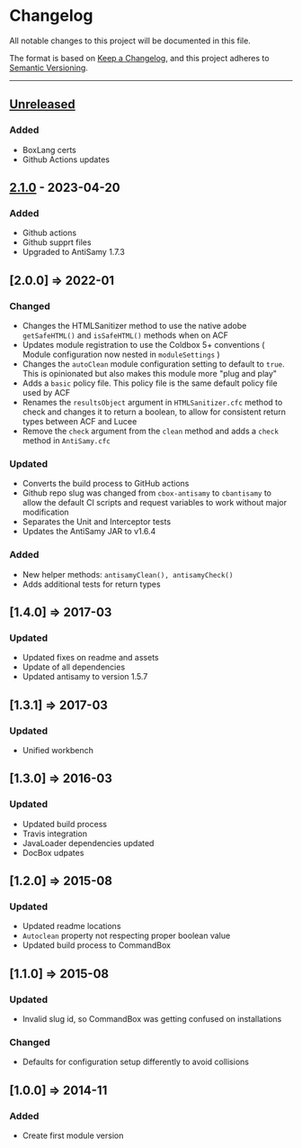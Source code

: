 # Changelog

All notable changes to this project will be documented in this file.

The format is based on [Keep a Changelog](https://keepachangelog.com/en/1.0.0/),
and this project adheres to [Semantic Versioning](https://semver.org/spec/v2.0.0.html).

* * *

## [Unreleased]

### Added

- BoxLang certs
- Github Actions updates

## [2.1.0] - 2023-04-20

### Added

-   Github actions
-   Github supprt files
-   Upgraded to AntiSamy 1.7.3

## [2.0.0] => 2022-01

### Changed

-   Changes the HTMLSanitizer method to use the native adobe `getSafeHTML()` and `isSafeHTML()` methods when on ACF
-   Updates module registration to use the Coldbox 5+ conventions ( Module configuration now nested in `moduleSettings` )
-   Changes the `autoClean` module configuration setting to default to `true`. This is opinionated but also makes this module more "plug and play"
-   Adds a `basic` policy file. This policy file is the same default policy file used by ACF
-   Renames the `resultsObject` argument in `HTMLSanitizer.cfc` method to check and changes it to return a boolean, to allow for consistent return types between ACF and Lucee
-   Remove the `check` argument from the `clean` method and adds a `check` method in `AntiSamy.cfc`

### Updated

-   Converts the build process to GitHub actions
-   Github repo slug was changed from `cbox-antisamy` to `cbantisamy` to allow the default CI scripts and request variables to work without major modification
-   Separates the Unit and Interceptor tests
-   Updates the AntiSamy JAR to v1.6.4

### Added

-   New helper methods: `antisamyClean(), antisamyCheck()`
-   Adds additional tests for return types

## [1.4.0] => 2017-03

### Updated

-   Updated fixes on readme and assets
-   Update of all dependencies
-   Updated antisamy to version 1.5.7

## [1.3.1] => 2017-03

### Updated

-   Unified workbench

## [1.3.0] => 2016-03

### Updated

-   Updated build process
-   Travis integration
-   JavaLoader dependencies updated
-   DocBox udpates

## [1.2.0] => 2015-08

### Updated

-   Updated readme locations
-   `Autoclean` property not respecting proper boolean value
-   Updated build process to CommandBox

## [1.1.0] => 2015-08

### Updated

-   Invalid slug id, so CommandBox was getting confused on installations

### Changed

-   Defaults for configuration setup differently to avoid collisions

## [1.0.0] => 2014-11

### Added

-   Create first module version

[Unreleased]: https://github.com/coldbox-modules/cbantisamy/compare/v2.1.0...HEAD

[2.1.0]: https://github.com/coldbox-modules/cbantisamy/compare/7ab109d61d824bd5da70332cc52d01133530d8d4...v2.1.0
